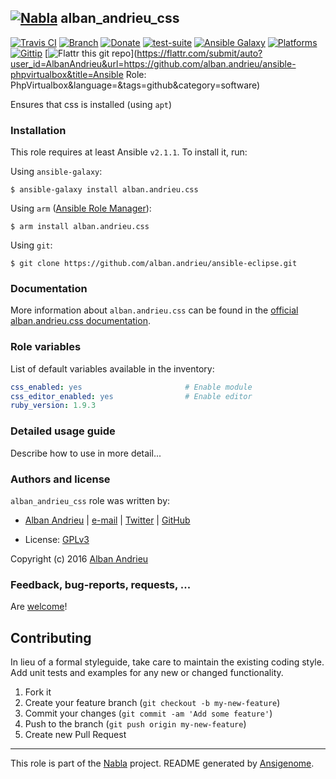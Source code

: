 ## [![Nabla](https://debops.org/images/debops-small.png)](https://github.com/AlbanAndrieu) alban_andrieu_css

<!-- This file was generated by Ansigenome. Do not edit this file directly but
     instead have a look at the files in the ./meta/ directory. -->

[![Travis CI](https://img.shields.io/travis/AlbanAndrieu/ansible-css.svg?style=flat)](https://travis-ci.org/AlbanAndrieu/ansible-css)
[![Branch](http://img.shields.io/github/tag/AlbanAndrieu/ansible-css.svg?style=flat-square)](https://github.com/AlbanAndrieu/ansible-css/tree/master)
[![Donate](https://img.shields.io/gratipay/AlbanAndrieu.svg?style=flat)](https://www.gratipay.com/AlbanAndrieu)
[![test-suite](https://img.shields.io/badge/test--suite-ansible--alban__andrieu__css-blue.svg?style=flat)](https://github.com/AlbanAndrieu/test-suite/tree/master/ansible-alban_andrieu_css/)
[![Ansible Galaxy](https://img.shields.io/badge/galaxy-alban.andrieu.css-660198.svg?style=flat)](https://galaxy.ansible.com/detail#/role/1547)
[![Platforms](http://img.shields.io/badge/platforms-ubuntu-lightgrey.svg?style=flat)](#)
[![Gittip](http://img.shields.io/gittip/alban.andrieu.svg)](https://www.gittip.com/alban.andrieu/)
[![Flattr this git repo](http://api.flattr.com/button/flattr-badge-large.png)](https://flattr.com/submit/auto?user_id=AlbanAndrieu&url=https://github.com/alban.andrieu/ansible-phpvirtualbox&title=Ansible Role: PhpVirtualbox&language=&tags=github&category=software)

Ensures that css is installed (using `apt`)


### Installation

This role requires at least Ansible `v2.1.1`. To install it, run:

Using `ansible-galaxy`:
```shell
$ ansible-galaxy install alban.andrieu.css
```

Using `arm` ([Ansible Role Manager](https://github.com/mirskytech/ansible-role-manager/)):
```shell
$ arm install alban.andrieu.css
```

Using `git`:
```shell
$ git clone https://github.com/alban.andrieu/ansible-eclipse.git
```

### Documentation

More information about `alban.andrieu.css` can be found in the
[official alban.andrieu.css documentation](https://docs.debops.org/en/latest/ansible/roles/ansible-css/docs/).


### Role variables

List of default variables available in the inventory:

```YAML
css_enabled: yes                       # Enable module
css_editor_enabled: yes                # Enable editor
ruby_version: 1.9.3
```


### Detailed usage guide

Describe how to use in more detail...


### Authors and license

`alban_andrieu_css` role was written by:

- [Alban Andrieu](fr.linkedin.com/in/nabla/) | [e-mail](mailto:alban.andrieu@free.fr) | [Twitter](https://twitter.com/AlbanAndrieu) | [GitHub](https://github.com/AlbanAndrieu)

- License: [GPLv3](https://tldrlegal.com/license/gnu-general-public-license-v3-%28gpl-3%29)

Copyright (c) 2016 [Alban Andrieu](https://alban-andrieu.com/)

### Feedback, bug-reports, requests, ...

Are [welcome](https://github.com/AlbanAndrieu/ansible-css/issues)!

## Contributing
In lieu of a formal styleguide, take care to maintain the existing coding style. Add unit tests and examples for any new or changed functionality.

1. Fork it
2. Create your feature branch (`git checkout -b my-new-feature`)
3. Commit your changes (`git commit -am 'Add some feature'`)
4. Push to the branch (`git push origin my-new-feature`)
5. Create new Pull Request

***

This role is part of the [Nabla](https://github.com/AlbanAndrieu) project.
README generated by [Ansigenome](https://github.com/nickjj/ansigenome/).
